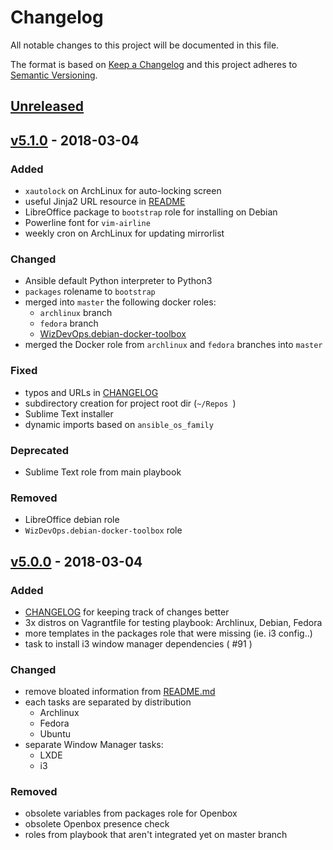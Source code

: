 # Changelog
All notable changes to this project will be documented in this file.

The format is based on [Keep a Changelog](http://keepachangelog.com/en/1.0.0/)
and this project adheres to [Semantic Versioning](http://semver.org/spec/v2.0.0.html).

## [Unreleased]

## [v5.1.0] - 2018-03-04
### Added
- `xautolock` on ArchLinux for auto-locking screen
- useful Jinja2 URL resource in [README](README.md)
- LibreOffice package to `bootstrap` role for installing on Debian
- Powerline font for `vim-airline`
- weekly cron on ArchLinux for updating mirrorlist

### Changed
- Ansible default Python interpreter to Python3
- `packages` rolename to `bootstrap`
- merged into `master` the following docker roles:
  - `archlinux` branch
  - `fedora` branch
  - [WizDevOps.debian-docker-toolbox](https://github.com/WizDevOps/debian-docker-toolbox)
- merged the Docker role from `archlinux` and `fedora` branches into `master`

### Fixed
- typos and URLs in [CHANGELOG](CHANGELOG.md)
- subdirectory creation for project root dir (`~/Repos `)
- Sublime Text installer
- dynamic imports based on `ansible_os_family`

### Deprecated
- Sublime Text role from main playbook

### Removed
- LibreOffice debian role
- `WizDevOps.debian-docker-toolbox` role

## [v5.0.0] - 2018-03-04
### Added
- [CHANGELOG](CHANGELOG.md) for keeping track of changes better
- 3x distros on Vagrantfile for testing playbook: Archlinux, Debian, Fedora
- more templates in the packages role that were missing (ie. i3 config..)
- task to install i3 window manager dependencies ( #91 )

### Changed
- remove bloated information from [README.md](README.md)
- each tasks are separated by distribution
  - Archlinux
  - Fedora
  - Ubuntu
- separate Window Manager tasks:
  - LXDE
  - i3

### Removed
- obsolete variables from packages role for Openbox
- obsolete Openbox presence check
- roles from playbook that aren't integrated yet on master branch

[Unreleased]: https://github.com/WizDevOps/containerschiff/compare/v5.1.0...HEAD
[v5.1.0]: https://github.com/WizDevOps/containerschiff/compare/v5.0.0...v5.1.0
[v5.0.0]: https://github.com/WizDevOps/containerschiff/compare/4.2.0...v5.0.0
